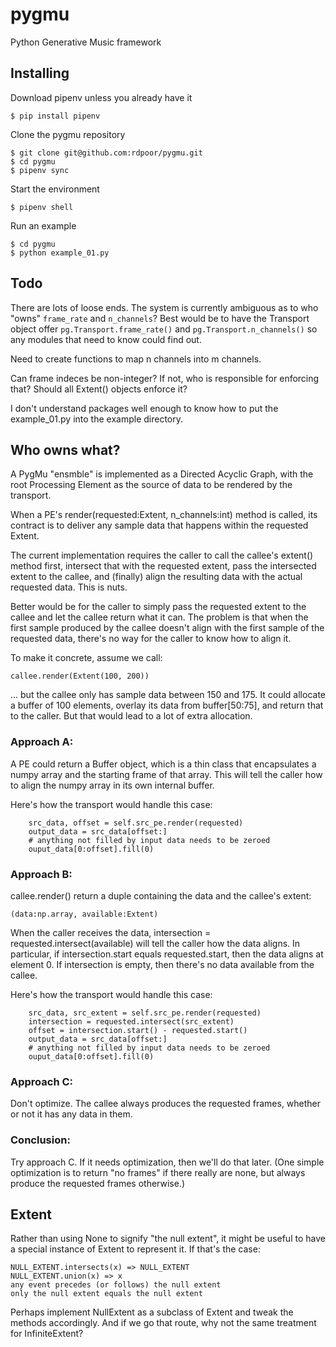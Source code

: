 # pygmu
Python  Generative Music framework

## Installing

Download pipenv unless you already have it

    $ pip install pipenv

Clone the pygmu repository

    $ git clone git@github.com:rdpoor/pygmu.git
    $ cd pygmu
    $ pipenv sync

Start the environment

    $ pipenv shell

Run an example

    $ cd pygmu
    $ python example_01.py

## Todo

There are lots of loose ends. The system is currently ambiguous as to who "owns"
`frame_rate` and `n_channels`?  Best would be to have the Transport object offer
`pg.Transport.frame_rate()` and `pg.Transport.n_channels()` so any modules that
need to know could find out.

Need to create functions to map n channels into m channels.

Can frame indeces be non-integer?  If not, who is responsible for enforcing
that?  Should all Extent() objects enforce it?

I don't understand packages well enough to know how to put the
example_01.py into the example directory.

## Who owns what?

A PygMu "ensmble" is implemented as a Directed Acyclic Graph, with the root
Processing Element as the source of data to be rendered by the transport.

When a PE's render(requested:Extent, n_channels:int) method is called, its
contract is to deliver any sample data that happens within the requested Extent.

The current implementation requires the caller to call the callee's extent()
method first, intersect that with the requested extent, pass the intersected
extent to the callee, and (finally) align the resulting data with the actual
requested data.  This is nuts.

Better would be for the caller to simply pass the requested extent to the
callee and let the callee return what it can.  The problem is that when the
first sample produced by the callee doesn't align with the first sample of
the requested data, there's no way for the caller to know how to align it.

To make it concrete, assume we call:

    callee.render(Extent(100, 200))

... but the callee only has sample data between 150 and 175.  It could allocate
a buffer of 100 elements, overlay its data from buffer[50:75], and return that
to the caller.  But that would lead to a lot of extra allocation.

### Approach A:

A PE could return a Buffer object, which is a thin class that encapsulates a
numpy array and the starting frame of that array.  This will tell the caller
how to align the numpy array in its own internal buffer.

Here's how the transport would handle this case:

        src_data, offset = self.src_pe.render(requested)
        output_data = src_data[offset:]
        # anything not filled by input data needs to be zeroed
        ouput_data[0:offset].fill(0)

### Approach B:

callee.render() return a duple containing the data and the callee's extent:

    (data:np.array, available:Extent)

When the caller receives the data, intersection = requested.intersect(available)
will tell the caller how the data aligns.  In particular, if intersection.start
equals requested.start, then the data aligns at element 0.  If intersection is
empty, then there's no data available from the callee.

Here's how the transport would handle this case:

        src_data, src_extent = self.src_pe.render(requested)
        intersection = requested.intersect(src_extent)
        offset = intersection.start() - requested.start()
        output_data = src_data[offset:]
        # anything not filled by input data needs to be zeroed
        ouput_data[0:offset].fill(0)

### Approach C:

Don't optimize.  The callee always produces the requested frames, whether or
not it has any data in them.

### Conclusion:

Try approach C.  If it needs optimization, then we'll do that later.  (One
simple optimization is to return "no frames" if there really are none, but
always produce the requested frames otherwise.)

## Extent

Rather than using None to signify "the null extent", it might be useful to have
a special instance of Extent to represent it.  If that's the case:

    NULL_EXTENT.intersects(x) => NULL_EXTENT
    NULL_EXTENT.union(x) => x
    any event precedes (or follows) the null extent
    only the null extent equals the null extent

Perhaps implement NullExtent as a subclass of Extent and tweak the methods
accordingly.  And if we go that route, why not the same treatment for
InfiniteExtent?
